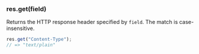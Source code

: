 <h3 id='res.get'>res.get(field)</h3>

Returns the HTTP response header specified by `field`.
The match is case-insensitive.

```js
res.get("Content-Type");
// => "text/plain"
```
